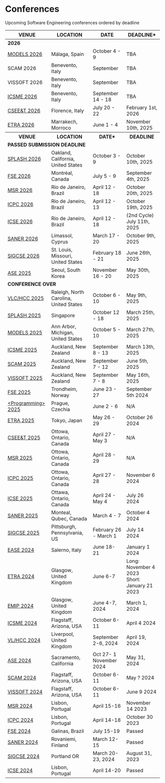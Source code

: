# Conferences
Upcoming Software Engineering conferences ordered by deadline

<table>
  <thead>
    <tr>
      <th>VENUE</th>
      <th>LOCATION</th>
      <th>DATE</th>
      <th>DEADLINE*</th>
    </tr>
  </thead>
  <tbody>
    <tr>
      <td colspan="4"><b>2026</b></td>
    </tr>
    <tr>
      <td><a href="https://conf.researchr.org/home/models-2026">MODELS 2026</a></td>
      <td>Málaga, Spain</td>
      <td>October 4 - 9</td>
      <td>TBA</td>
    </tr>
    <tr>
      <td><a>SCAM 2026</a></td>
      <td>Benevento, Italy</td>
      <td>September</td>
      <td>TBA</td>
    </tr>
    <tr>
      <td><a>VISSOFT 2026</a></td>
      <td>Benevento, Italy</td>
      <td>September</td>
      <td>TBA</td>
    </tr>
    <tr>
      <td><a href="https://conf.researchr.org/home/icsme-2026">ICSME 2026</a></td>
      <td>Benevento, Italy</td>
      <td>September 14 - 18</td>
      <td>TBA</td>
    </tr>
    <tr>
      <td><a href="https://cseet26.techconf.org/">CSEE&amp;T 2026</a></td>
      <td>Florence, Italy</td>
      <td>July 20 - 22</td>
      <td>February 1st, 2026</td>
    </tr>
    <tr>
      <td><a href="https://etra.acm.org/2026/">ETRA 2026</a></td>
      <td>Marrakech, Morroco</td>
      <td>June 1 - 4</td>
      <td>November 10th, 2025</td>
    </tr>
    <tr>
      <th>VENUE</th>
      <th>LOCATION</th>
      <th>DATE*</th>
      <th>DEADLINE</th>
    </tr>
    <tr>
      <td colspan="4"><b>PASSED SUBMISSION DEADLINE</b></td>
    </tr>
    <tr>
      <td><a href="https://conf.researchr.org/home/splash-2026">SPLASH 2026</a></td>
      <td>Oakland, California, United States</td>
      <td>October 3 - 9</td>
      <td>October 10th, 2025</td>
    </tr>
    <tr>
      <td><a href="https://conf.researchr.org/home/fse-2026">FSE 2026</a></td>
      <td>Montréal, Canada</td>
      <td>July 5 - 9</td>
      <td>September 4th, 2025</td>
    </tr>
    <tr>
      <td><a href="https://conf.researchr.org/home/msr-2026">MSR 2026</a></td>
      <td>Rio de Janeiro, Brazil</td>
      <td>April 12 - 18</td>
      <td>October 20th, 2025</td>
    </tr>
    <tr>
      <td><a href="https://conf.researchr.org/home/icpc-2026">ICPC 2026</a></td>
      <td>Rio de Janeiro, Brazil</td>
      <td>April 12 - 13</td>
      <td>October 19th, 2025</td>
    </tr>
    <tr>
      <td><a href="https://conf.researchr.org/home/icse-2026">ICSE 2026</a></td>
      <td>Rio de Janeiro, Brazil</td>
      <td>April 12 - 18</td>
      <td>(2nd Cycle) July 11th, 2025</td>
    </tr>
    <tr>
      <td><a href="https://conf.researchr.org/home/saner-2026">SANER 2026</a></td>
      <td>Limassol, Cyprus</td>
      <td>March 17 - 20</td>
      <td>October 9th, 2025</td>
    </tr>
    <tr>
      <td><a href="https://sigcse2026.sigcse.org/">SIGCSE 2026</a></td>
      <td>St. Louis, Missouri, United States</td>
      <td>February 18 - 21</td>
      <td>June 26th, 2025</td>
    </tr>
    <tr>
      <td><a href="https://conf.researchr.org/home/ase-2025">ASE 2025</a></td>
      <td>Seoul, South Korea</td>
      <td>November 16 - 20</td>
      <td>May 30th, 2025</td>
    </tr>
    <tr>
      <td colspan="4"><b>CONFERENCE OVER</b></td>
    </tr>
    <tr>
      <td><a href="https://conf.researchr.org/home/vlhcc-2025">VLC/HCC 2025</a></td>
      <td>Raleigh, North Carolina, United States</td>
      <td>October 6 - 10</td>
      <td>May 9th, 2025</td>
    <tr>
      <td><a href="https://conf.researchr.org/home/icfp-splash-2025">SPLASH 2025</a></td>
      <td>Singapore</td>
      <td>October 12 - 18</td>
      <td>March 25th, 2025</td>
    </tr>
    <tr>
      <td><a href="https://conf.researchr.org/home/models-2025">MODELS 2025</a></td>
      <td>Ann Arbor, Michigan, United States</td>
      <td>October 5 - 10</td>
      <td>March 27th, 2025</td>
    </tr>
    <tr>
      <td><a href="https://conf.researchr.org/home/icsme-2025">ICSME 2025</a></td>
      <td>Auckland, New Zealand</td>
      <td>September 8 - 13</td>
      <td>March 13th, 2025</td>
    </tr>
    <tr>
      <td><a href="https://conf.researchr.org/home/scam-2025">SCAM 2025</a></td>
      <td>Auckland, New Zealand</td>
      <td>September 7 - 12</td>
      <td>June 5th, 2025</td>
    </tr>
    <tr>
      <td><a href="https://vissoft.io/2025/submission.html">VISSOFT 2025</a></td>
      <td>Auckland, New Zealand</td>
      <td>September 7 - 8</td>
      <td>May 16th, 2025</td>
    </tr>
    <tr>
      <td><a href="https://conf.researchr.org/home/fse-2025">FSE 2025</a></td>
      <td>Trondheim, Norway</td>
      <td>June 23 - 27</td>
      <td>September 5th 2024</td>
    </tr>
    <tr>
      <td><a href="https://2025.programming-conference.org/">&lt;Programming&gt; 2025</a></td>
      <td>Prague, Czechia</td>
      <td>June 2 - 6</td>
      <td>N/A</td>
    </tr>
    <tr>
      <td><a href="http://etra.acm.org/2025/">ETRA 2025</a></td>
      <td>Tokyo, Japan</td>
      <td>May 26 - 29</td>
      <td>October 26 2024</td>
    </tr>
    <tr>
      <td><a href="https://conf.researchr.org/home/icse-2025/cseet-2025">CSEE&amp;T 2025</a></td>
      <td>Ottowa, Ontario, Canada</td>
      <td>April 27 - May 3</td>
      <td>N/A</td>
    </tr>
    <tr>
      <td><a href="https://2025.msrconf.org/">MSR 2025</a></td>
      <td>Ottowa, Ontario, Canada</td>
      <td>April 28 - 29</td>
      <td>N/A</td>
    </tr>
    <tr>
      <td><a href="https://conf.researchr.org/track/icpc-2025/icpc-2025-research">ICPC 2025</a></td>
      <td>Ottowa, Ontario, Canada</td>
      <td>April 27 - 28</td>
      <td>November 6 2024</td>
    </tr>
    <tr>
      <td><a href="https://conf.researchr.org/home/icse-2025">ICSE 2025</a></td>
      <td>Ottawa, Ontario, Canada</td>
      <td>April 24 - May 4</td>
      <td>July 26 2024</td>
    </tr>
    <tr>
      <td><a href="https://conf.researchr.org/home/saner-2025">SANER 2025</a></td>
      <td>Monteal, Qubec, Canada</td>
      <td>March 4 - 7</td>
      <td>October 4 2024</td>
    </tr>
    <tr>
      <td><a href="https://sigcse2025.sigcse.org/">SIGCSE 2025</a></td>
      <td>Pittsburgh, Pennsylvania, US</td>
      <td>February 26 - March 1</td>
      <td>July 14 2024</td>
    </tr>
    <tr>
      <td><a href="https://conf.researchr.org/home/ease-2024">EASE 2024</a></td>
      <td>Salerno, Italy</td>
      <td>June 18-21</td>
      <td>January 1 2024</td>
    </tr>
      <tr>
      <td><a href="https://etra.acm.org/2024/cfp.html">ETRA 2024</a></td>
      <td>Glasgow, United Kingdom</td>
      <td>June 6-7</td>
      <td>Long: November 4 2023<br/>Short: January 21 2023</td>
    </tr>
    <tr>
      <td><a href="http://www.emipws.org/">EMIP 2024</a></td>
      <td>Glasgow, United Kingdom</td>
      <td>June 4-7, 2024 </td>
      <td>March 1, 2024 </td>
    </tr>
    <tr>
      <td><a href="https://conf.researchr.org/home/icsme-2024">ICSME 2024</a></td>
      <td>Flagstaff, Arizona, USA</td>
      <td>October 6-11</td>
      <td>April 4 2024</td>
    </tr>
    <tr>
      <td><a href="https://conf.researchr.org/home/vlhcc-2024">VL/HCC 2024</a></td>
      <td>Liverpool, United Kingdom</td>
      <td>September 2-6,  2024  </td>
      <td> April 19, 2024</td>
    </tr>
    <tr>
      <td><a href="https://conf.researchr.org/home/ase-2024">ASE 2024</a></td>
      <td>Sacramento, California</td>
      <td>Oct 27- 1 November 2024 </td>
      <td>May 31, 2024 </td>
    </tr>
    <tr>
      <td><a href="http://www.ieee-scam.org/">SCAM 2024</a></td>
      <td>Flagstaff, Arizona, USA</td>
      <td>October 6-11 </td>
      <td> May ? 2024</td>
    </tr>
    <tr>
      <td><a href="https://vissoft.info/">VISSOFT 2024</a></td>
      <td>Flagstaff, Arizona, USA</td>
      <td>October 6-11</td>
      <td>June 9 2024</td>
    </tr>
    <tr>
      <td><a href="https://2024.msrconf.org/">MSR 2024</a></td>
      <td>Lisbon, Portugal</td>
      <td>April 15-16</td>
      <td>November 14 2023</td>
    </tr>
    <tr>
      <td><a href="https://conf.researchr.org/home/icpc-2024">ICPC 2024</a></td>
      <td>Lisbon, Portugal</td>
      <td>April 14-18</td>
      <td>October 30 2023</td>
    </tr>
     <tr>
      <td><a href="https://2024.esec-fse.org/">FSE 2024</a></td>
      <td>Galinas, Brazil</td>
      <td>July 15-19</td>
      <td>Passed</td>
    </tr>
    <tr>
      <td><a href="https://conf.researchr.org/home/saner-2024">SANER 2024</a></td>
      <td>Rovaniemi, Finland</td>
      <td>March 12-15</td>
      <td>Passed</td>
    </tr>
    <tr>
      <td><a href="https://sigcse2024.sigcse.org/">SIGCSE 2024</a></td>
      <td>Portland OR </td>
      <td>March 20-23, 2024 </td>
      <td>August 31, 2023 </td>
    </tr>
        <tr>
      <td><a href="https://conf.researchr.org/home/icse-2024">ICSE 2024</a></td>
      <td>Lisbon, Portugal</td>
      <td>April 14-20</td>
      <td>Passed</td>
    </tr>



  </tbody>
</table>
